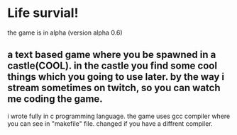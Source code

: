# Life survial!

the game is in alpha (version alpha 0.6)

a text based game where you be spawned in a
castle(COOL). in the castle you find some cool things
which you going to use later. by the way i stream sometimes
on twitch, so you can watch me coding the game.
-----------------------------------------------------------
i wrote fully in c programming language. 
the game uses gcc compiler where you can see in "makefile" file.
changed if you have a diffrent compiler.
